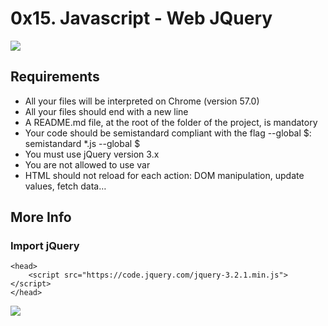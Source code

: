 # 0x15. Javascript - Web JQuery

<img src="https://s3.amazonaws.com/intranet-projects-files/holbertonschool-higher-level_programming+/305/4724718.jpg">

## Requirements

* All your files will be interpreted on Chrome (version 57.0)
* All your files should end with a new line
* A README.md file, at the root of the folder of the project, is mandatory
* Your code should be semistandard compliant with the flag --global $: semistandard *.js --global $
* You must use jQuery version 3.x
* You are not allowed to use var
* HTML should not reload for each action: DOM manipulation, update values, fetch data…

## More Info

### Import jQuery

```
<head>
    <script src="https://code.jquery.com/jquery-3.2.1.min.js"></script>
</head>
```
<img src="https://s3.amazonaws.com/intranet-projects-files/holbertonschool-higher-level_programming+/305/1f1ihd.jpg">
